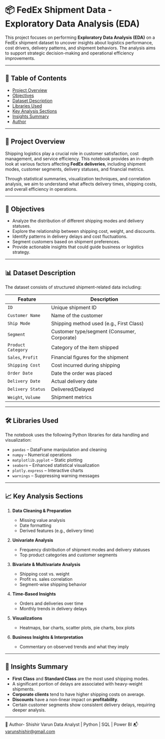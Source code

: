 # 📦 FedEx Shipment Data - Exploratory Data Analysis (EDA)

This project focuses on performing **Exploratory Data Analysis (EDA)** on a FedEx shipment dataset to uncover insights about logistics performance, cost drivers, delivery patterns, and shipment behaviors. The analysis aims to support strategic decision-making and operational efficiency improvements.

---

## 📌 Table of Contents

- [Project Overview](#project-overview)  
- [Objectives](#objectives)  
- [Dataset Description](#dataset-description)  
- [Libraries Used](#libraries-used)  
- [Key Analysis Sections](#key-analysis-sections)  
- [Insights Summary](#insights-summary)   
- [Author](#author)

---

## 📄 Project Overview

Shipping logistics play a crucial role in customer satisfaction, cost management, and service efficiency. This notebook provides an in-depth look at various factors affecting **FedEx deliveries**, including shipment modes, customer segments, delivery statuses, and financial metrics.

Through statistical summaries, visualization techniques, and correlation analysis, we aim to understand what affects delivery times, shipping costs, and overall efficiency in operations.

---

## 🎯 Objectives

- Analyze the distribution of different shipping modes and delivery statuses.
- Explore the relationship between shipping cost, weight, and discounts.
- Identify patterns in delivery delays and cost fluctuations.
- Segment customers based on shipment preferences.
- Provide actionable insights that could guide business or logistics strategy.

---

## 📊 Dataset Description

The dataset consists of structured shipment-related data including:

| Feature            | Description                                   |
|--------------------|-----------------------------------------------|
| `ID`               | Unique shipment ID                            |
| `Customer Name`    | Name of the customer                          |
| `Ship Mode`        | Shipping method used (e.g., First Class)      |
| `Segment`          | Customer type/segment (Consumer, Corporate)   |
| `Product Category` | Category of the item shipped                  |
| `Sales`, `Profit`  | Financial figures for the shipment            |
| `Shipping Cost`    | Cost incurred during shipping                 |
| `Order Date`       | Date the order was placed                     |
| `Delivery Date`    | Actual delivery date                          |
| `Delivery Status`  | Delivered/Delayed                             |
| `Weight`, `Volume` | Shipment metrics                              |

---

## 🛠️ Libraries Used

The notebook uses the following Python libraries for data handling and visualization:

- `pandas` – DataFrame manipulation and cleaning
- `numpy` – Numerical operations
- `matplotlib.pyplot` – Static plotting
- `seaborn` – Enhanced statistical visualization
- `plotly.express` – Interactive charts
- `warnings` – Suppressing warning messages

---

## 📈 Key Analysis Sections

1. **Data Cleaning & Preparation**
   - Missing value analysis
   - Date formatting
   - Derived features (e.g., delivery time)

2. **Univariate Analysis**
   - Frequency distribution of shipment modes and delivery statuses
   - Top product categories and customer segments

3. **Bivariate & Multivariate Analysis**
   - Shipping cost vs. weight
   - Profit vs. sales correlation
   - Segment-wise shipping behavior

4. **Time-Based Insights**
   - Orders and deliveries over time
   - Monthly trends in delivery delays

5. **Visualizations**
   - Heatmaps, bar charts, scatter plots, pie charts, box plots

6. **Business Insights & Interpretation**
   - Commentary on observed trends and what they imply

---

## 📌 Insights Summary

- **First Class** and **Standard Class** are the most used shipping modes.
- A significant portion of delays are associated with heavy-weight shipments.
- **Corporate clients** tend to have higher shipping costs on average.
- **Discounts** have a non-linear impact on **profitability**.
- Certain customer segments show consistent delivery delays, requiring deeper analysis.

---
👤 Author-
Shishir Varun
Data Analyst | Python | SQL | Power BI
📬 varunshishir@gmail.com

